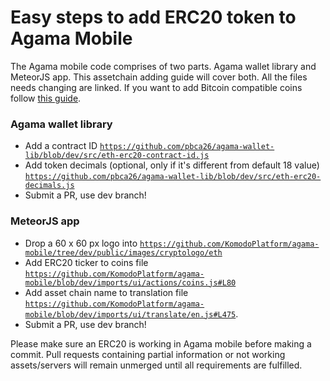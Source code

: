 # Easy steps to add ERC20 token to Agama Mobile

The Agama mobile code comprises of two parts. Agama wallet library and MeteorJS app. This assetchain adding guide will cover both. All the files needs changing are linked. If you want to add Bitcoin compatible coins follow [this guide](https://github.com/KomodoPlatform/agama-mobile/wiki/Add-a-Bitcoin-Compatible-coin-to-Agama-Mobile).

### Agama wallet library
- Add a contract ID [`https://github.com/pbca26/agama-wallet-lib/blob/dev/src/eth-erc20-contract-id.js`](https://github.com/pbca26/agama-wallet-lib/blob/dev/src/eth-erc20-contract-id.js)
- Add token decimals (optional, only if it's different from default 18 value) [`https://github.com/pbca26/agama-wallet-lib/blob/dev/src/eth-erc20-decimals.js`](https://github.com/pbca26/agama-wallet-lib/blob/dev/src/eth-erc20-decimals.js)
- Submit a PR, use dev branch!

### MeteorJS app
- Drop a 60 x 60 px logo into [`https://github.com/KomodoPlatform/agama-mobile/tree/dev/public/images/cryptologo/eth`](https://github.com/KomodoPlatform/agama-mobile/tree/dev/public/images/cryptologo/eth)
- Add ERC20 ticker to coins file [`https://github.com/KomodoPlatform/agama-mobile/blob/dev/imports/ui/actions/coins.js#L80`](https://github.com/KomodoPlatform/agama-mobile/blob/dev/imports/ui/actions/coins.js#L80)
- Add asset chain name to translation file [`https://github.com/KomodoPlatform/agama-mobile/blob/dev/imports/ui/translate/en.js#L475`](https://github.com/KomodoPlatform/agama-mobile/blob/dev/imports/ui/translate/en.js#L475).
- Submit a PR, use dev branch!

Please make sure an ERC20 is working in Agama mobile before making a commit. Pull requests containing partial information or not working assets/servers will remain unmerged until all requirements are fulfilled.